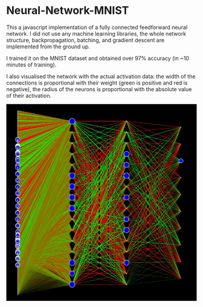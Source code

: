 # Neural-Network-MNIST

This a javascript implementation of a fully connected feedforward neural network.
I did not use any machine learning libraries, the whole network structure, backpropagation, batching, and gradient descent are implemented from the ground up.

I trained it on the MNIST dataset and obtained over 97% accuracy (in ~10 minutes of training).

I also visualised the network with the actual activation data: the width of the connections is proportional with their weight (green is positive and red is negative), the radius of the neurons is proportional with the absolute value of their activation.

![Image](ann.jpg)
